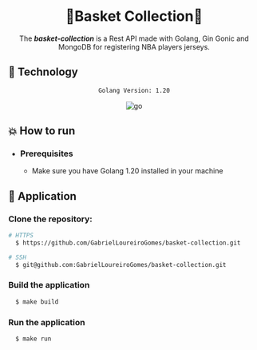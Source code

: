 <div align="center">
    <h1>🌟Basket Collection🌟</h1>
</div>

<div align="center">

The ***basket-collection*** is a Rest API made with Golang, Gin Gonic and MongoDB for registering NBA players jerseys.
</div>

## :rocket: Technology

<div align="center">

```sh
Golang Version: 1.20
```

![go](https://img.shields.io/badge/go-007396?&logoColor=fff&style=for-the-badge&logo=go)

</div>

## :boom: How to run

- ### **Prerequisites**

    - Make sure you have Golang 1.20 installed in your machine

## :hammer: Application

### Clone the repository:

```sh
# HTTPS
  $ https://github.com/GabrielLoureiroGomes/basket-collection.git
```

```sh
# SSH
  $ git@github.com:GabrielLoureiroGomes/basket-collection.git
```

### Build the application

```sh
  $ make build
```

### Run the application

```sh
  $ make run
```
